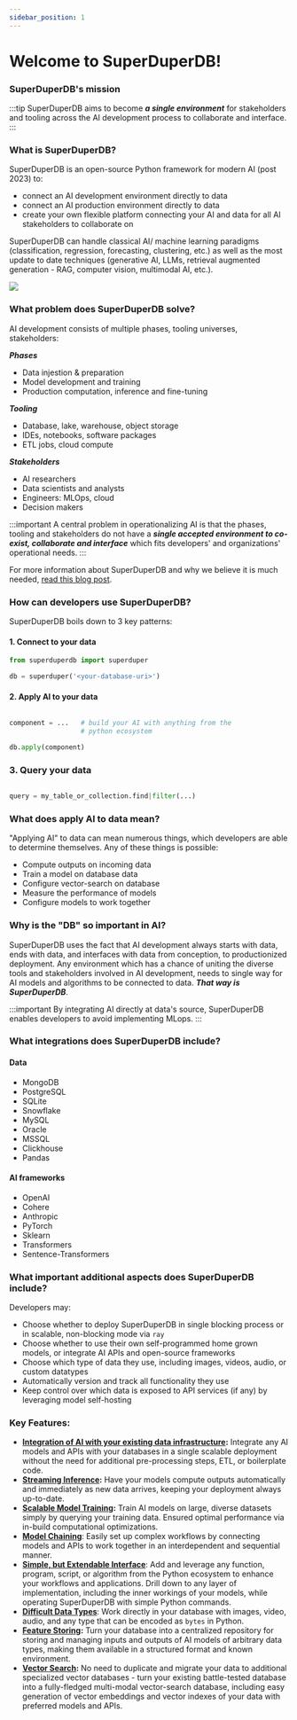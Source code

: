 ```yaml
---
sidebar_position: 1
---
```


# Welcome to SuperDuperDB!

### SuperDuperDB's mission

:::tip
SuperDuperDB aims to become ***a single environment*** for stakeholders and tooling across the AI development process to 
collaborate and interface. 
:::

### What is SuperDuperDB?

SuperDuperDB is an open-source Python framework for modern AI (post 2023) to:

  - connect an AI development environment directly to data
  - connect an AI production environment directly to data
  - create your own flexible platform connecting your AI and data for all AI stakeholders to collaborate on

SuperDuperDB can handle classical AI/ machine learning paradigms (classification, regression, forecasting, clustering, etc.) 
as well as the most update to date techniques (generative AI, LLMs, retrieval augmented generation - RAG, computer vision, multimodal AI, etc.).

![](/img/superduperdb.gif)

### What problem does SuperDuperDB solve?

AI development consists of multiple phases, tooling universes, stakeholders:

***Phases***

- Data injestion & preparation
- Model development and training
- Production computation, inference and fine-tuning

***Tooling***

- Database, lake, warehouse, object storage
- IDEs, notebooks, software packages
- ETL jobs, cloud compute

***Stakeholders***

- AI researchers
- Data scientists and analysts
- Engineers: MLOps, cloud
- Decision makers

:::important
    A central problem in operationalizing AI is that the phases, tooling and stakeholders
    do not have a ***single accepted environment to co-exist, collaborate and interface*** which fits 
    developers' and organizations' operational needs.
:::

For more information about SuperDuperDB and why we believe it is much needed, [read this blog post](https://blog.superduperdb.com/superduperdb-the-open-source-framework-for-bringing-ai-to-your-datastore/). 

### How can developers use SuperDuperDB?

SuperDuperDB boils down to 3 key patterns:

#### 1. Connect to your data

```python
from superduperdb import superduper

db = superduper('<your-database-uri>')
```

#### 2. Apply AI to your data

```python

component = ...   # build your AI with anything from the 
                  # python ecosystem

db.apply(component)
```

### 3. Query your data

```python

query = my_table_or_collection.find|filter(...)
```

### What does apply AI to data mean?

"Applying AI" to data can mean numerous things, which developers 
are able to determine themselves. Any of these things is possible:

- Compute outputs on incoming data
- Train a model on database data
- Configure vector-search on database
- Measure the performance of models
- Configure models to work together

### Why is the "DB" so important in AI?

SuperDuperDB uses the fact that AI development always starts with data, ends with data, and interfaces 
with data from conception, to productionized deployment. Any environment which has a chance of uniting 
the diverse tools and stakeholders involved in AI development, needs to single way 
for AI models and algorithms to be connected to data. ***That way is SuperDuperDB***.

:::important
By integrating AI directly at data's source, SuperDuperDB enables developers to avoid implementing MLops.
:::

### What integrations does SuperDuperDB include?

#### Data

- MongoDB
- PostgreSQL
- SQLite
- Snowflake
- MySQL
- Oracle
- MSSQL
- Clickhouse
- Pandas

#### AI frameworks

- OpenAI
- Cohere
- Anthropic
- PyTorch
- Sklearn
- Transformers
- Sentence-Transformers

### What important additional aspects does SuperDuperDB include?

Developers may:

- Choose whether to deploy SuperDuperDB in single blocking process or in scalable, non-blocking mode via `ray`
- Choose whether to use their own self-programmed home grown models, or integrate AI APIs and open-source frameworks
- Choose which type of data they use, including images, videos, audio, or custom datatypes
- Automatically version and track all functionality they use
- Keep control over which data is exposed to API services (if any) by leveraging model self-hosting

### Key Features:

- **[Integration of AI with your existing data infrastructure](https://docs.superduperdb.com/docs/docs/walkthrough/apply_models):** Integrate any AI models and APIs with your databases in a single scalable deployment without the need for additional pre-processing steps, ETL, or boilerplate code.
- **[Streaming Inference](https://docs.superduperdb.com/docs/docs/walkthrough/daemonizing_models_with_listeners):** Have your models compute outputs automatically and immediately as new data arrives, keeping your deployment always up-to-date.
- **[Scalable Model Training](https://docs.superduperdb.com/docs/docs/walkthrough/training_models):** Train AI models on large, diverse datasets simply by querying your training data. Ensured optimal performance via in-build computational optimizations.
- **[Model Chaining](https://docs.superduperdb.com/docs/docs/walkthrough/linking_interdependent_models/)**: Easily set up complex workflows by connecting models and APIs to work together in an interdependent and sequential manner.
- **[Simple, but Extendable Interface](https://docs.superduperdb.com/docs/docs/fundamentals/procedural_vs_declarative_api)**: Add and leverage any function, program, script, or algorithm from the Python ecosystem to enhance your workflows and applications. Drill down to any layer of implementation, including the inner workings of your models, while operating SuperDuperDB with simple Python commands.
- **[Difficult Data Types](https://docs.superduperdb.com/docs/docs/walkthrough/encoding_special_data_types/)**: Work directly in your database with images, video, audio, and any type that can be encoded as `bytes` in Python.
- **[Feature Storing](https://docs.superduperdb.com/docs/docs/walkthrough/encoding_special_data_types):** Turn your database into a centralized repository for storing and managing inputs and outputs of AI models of arbitrary data types, making them available in a structured format and known environment.
- **[Vector Search](https://docs.superduperdb.com/docs/docs/walkthrough/vector_search):** No need to duplicate and migrate your data to additional specialized vector databases - turn your existing battle-tested database into a fully-fledged multi-modal vector-search database, including easy generation of vector embeddings and vector indexes of your data with preferred models and APIs.

<!-- 
***Stakeholders***

| Phase                               | Tooling                                                    | Stakeholder                                                 |
| ---                                 | ---                                                        | ---                                                         |
| ***PREPARATION*** | ***PREPARATION*** | ***PREPARATION*** |
| Data import & storage               | Cold, object storage, data-base,-lake,-warehouse           |  Data-engineer, MLOps engineer                              |
| Data exploration and analysis       | Data-base,-lake,-warehouse, dataframes                     |  Data-analyst, scientist, statistician                      |
| Data cleaning                       | Jupyter notebooks, interactive scripting                   |  Data-scientist                                             |  
| Feature extraction                  | Feature store, object storage, cloud compute, data-center  |  Data-scientist, data-engineer, MLOps engineer              |
| ***TRAINING*** | ***TRAINING*** | ***TRAINING*** |
| Model design                        | IDE, Jupyter notebooks, AI frameworks                      |  AI researcher, software developer, data-scientist          |
| Model training                      | GPU training jobs, cloud compute, data-center              |  AI researcher, engineer, data-scientist                    |
| Model configuration                 | Prompt engineering, hyperparameter tuning                  |  AI researcher, data-scientist                              |
| ***PRODUCTION*** | ***PRODUCTION*** | ***PRODUCTION*** |
| Batch output computations           | GPU/ CPU inference jobs, cloud compute, ETL                |  Data-engineer, MLOps engineer                              | 
| Real-time inference                 | Serving frameworks, vector-database, Kubernetes            |  Data-engineer, MLOps engineer, cloud engineer              |
| Model evaluation                    | Evaluation libraries, model registry, metric visualization |  AI researcher, data-scientist, statistician                | 
| Retraining fine-tuning              | Data-base, ETL, task schedulers                            |  Data-engineer, MLOps engineer                              | -->
